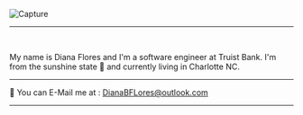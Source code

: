 ![Capture](https://user-images.githubusercontent.com/64798817/117346639-0351d280-ae76-11eb-9909-6e5f054222c7.PNG)


<hr>
<br />

My name is Diana Flores and I'm a software engineer at Truist Bank. I'm from the sunshine state 🌴 and currently living in Charlotte NC. 


<hr>

  
📧 You can E-Mail me at : DianaBFLores@outlook.com

<hr> 








<!--
**DianaBFlores/DianaBFlores** is a ✨ _special_ ✨ repository because its `README.md` (this file) appears on your GitHub profile.



